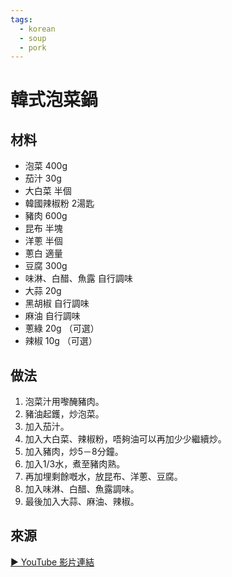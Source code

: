 ```yaml
---
tags:
  - korean
  - soup
  - pork
---
```


# 韓式泡菜鍋

## 材料
- 泡菜 400g
- 茄汁 30g
- 大白菜 半個
- 韓國辣椒粉 2湯匙
- 豬肉 600g
- 昆布 半塊
- 洋蔥 半個
- 蔥白 適量
- 豆腐 300g
- 味淋、白醋、魚露 自行調味
- 大蒜 20g
- 黑胡椒 自行調味
- 麻油 自行調味
- 蔥綠 20g （可選）
- 辣椒 10g （可選）

## 做法
1. 泡菜汁用嚟醃豬肉。
2. 豬油起鑊，炒泡菜。
3. 加入茄汁。
4. 加入大白菜、辣椒粉，唔夠油可以再加少少繼續炒。
5. 加入豬肉，炒5－8分鐘。
6. 加入1/3水，煮至豬肉熟。
7. 再加埋剩餘嘅水，放昆布、洋蔥、豆腐。
8. 加入味淋、白醋、魚露調味。
9. 最後加入大蒜、麻油、辣椒。

## 來源
[▶ YouTube 影片連結](https://www.youtube.com/watch?v=7_K3_ByiA-s&t=445s)
